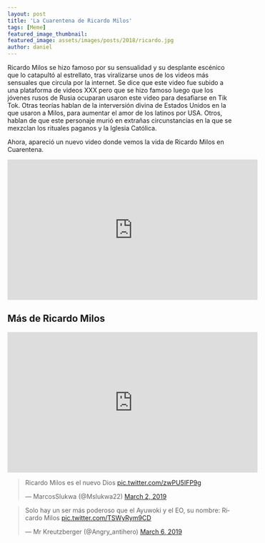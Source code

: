 ```yaml
---
layout: post
title: 'La Cuarentena de Ricardo Milos'
tags: [Meme]
featured_image_thumbnail:
featured_image: assets/images/posts/2018/ricardo.jpg
author: daniel
---
```




Ricardo Milos se hizo famoso por su sensualidad y su desplante escénico que lo catapultó al estrellato, tras viralizarse unos de los videos más sensuales que circula por la internet. Se dice que este video fue subido a una plataforma de videos XXX pero que se hizo famoso luego que los jóvenes rusos de Rusia ocuparan usaron este video para desafiarse en Tik Tok. Otras teorías hablan de la interversión divina de Estados Unidos en la que usaron a Milos, para aumentar el amor de los latinos por USA. Otros, hablan de que este personaje murió en extrañas circunstancias en la que se mexzclan los rituales paganos y la Iglesia Católica.

Ahora, apareció un nuevo video donde vemos la vida de Ricardo Milos en Cuarentena.

<iframe src="https://www.facebook.com/plugins/video.php?href=https%3A%2F%2Fwww.facebook.com%2Fporlaputacom%2Fvideos%2F2671089169842411%2F&show_text=0&width=560" width="560" height="315" style="border:none;overflow:hidden" scrolling="no" frameborder="0" allowTransparency="true" allowFullScreen="true"></iframe>

## Más de Ricardo Milos

<iframe width="560" height="315" src="https://www.youtube.com/embed/TNHsw8TLf6Y" frameborder="0" allow="accelerometer; autoplay; encrypted-media; gyroscope; picture-in-picture" allowfullscreen></iframe>

<blockquote class="twitter-tweet"><p lang="es" dir="ltr">Ricardo Milos es el nuevo Dios <a href="https://t.co/zwPU5IFP9g">pic.twitter.com/zwPU5IFP9g</a></p>&mdash; MarcosSlukwa (@Mslukwa22) <a href="https://twitter.com/Mslukwa22/status/1101872992513126402?ref_src=twsrc%5Etfw">March 2, 2019</a></blockquote> <script async src="https://platform.twitter.com/widgets.js" charset="utf-8"></script>

<blockquote class="twitter-tweet"><p lang="es" dir="ltr">Solo hay un ser más poderoso que el Ayuwoki y el EO, su nombre: Ricardo Milos <a href="https://t.co/TSWyRym9CD">pic.twitter.com/TSWyRym9CD</a></p>&mdash; Mr Kreutzberger (@Angry_antihero) <a href="https://twitter.com/Angry_antihero/status/1103102614881869824?ref_src=twsrc%5Etfw">March 6, 2019</a></blockquote> <script async src="https://platform.twitter.com/widgets.js" charset="utf-8"></script>
